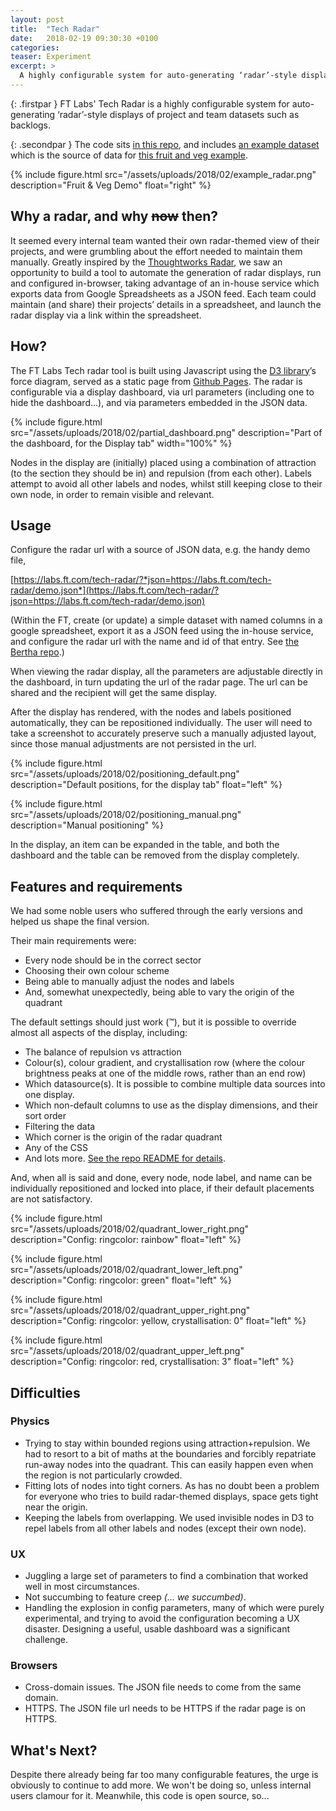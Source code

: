 ```yaml
---
layout: post
title:  "Tech Radar"
date:   2018-02-19 09:30:30 +0100
categories:
teaser: Experiment
excerpt: >
  A highly configurable system for auto-generating ‘radar’-style displays of project and team datasets such as backlogs.
---
```


<div markdown="1" class="embedded half-right clearfix">
<div markdown="1" class="embed-text">
{: .firstpar }
FT Labs' Tech Radar is a highly configurable system for auto-generating ‘radar’-style displays of project and team datasets such as backlogs.

{: .secondpar }
The code sits [in this repo](https://github.com/ftlabs/tech-radar), and includes [an example dataset](https://raw.githubusercontent.com/ftlabs/tech-radar/master/client/demo.json) which is the source of data for [this fruit and veg example](https://labs.ft.com/tech-radar/?json=https%3A%2F%2Flabs.ft.com%2Ftech-radar%2Fdemo.json&sortcol=tastiness&segment=colour&sorttype=alphabetical&title=FTLabs+Potential+Projects+State&ringcolor=rainbow&proportionalrings=true&noderepulsion=1&nodeattraction=9&quadrant=bottom+left").
</div>
{% include figure.html src="/assets/uploads/2018/02/example_radar.png" description="Fruit & Veg Demo" float="right" %}
</div>

## Why a radar, and why ~~now~~ then?

It seemed every internal team wanted their own radar-themed view of their projects, and were grumbling about the effort needed to maintain them manually. Greatly inspired by the [Thoughtworks Radar](https://www.thoughtworks.com/radar), we saw an opportunity to build a tool to automate the generation of radar displays, run and configured in-browser, taking advantage of an in-house service which exports data from Google Spreadsheets as a JSON feed. Each team could maintain (and share) their projects’ details in a spreadsheet, and launch the radar display via a link within the spreadsheet.

## How?

The FT Labs Tech radar tool is built using Javascript using the [D3 library](https://d3js.org/)’s force diagram, served as a static page from [Github Pages](http://labs.ft.com/tech-radar/). The radar is configurable via a display dashboard, via url parameters (including one to hide the dashboard...), and via parameters embedded in the JSON data.

{% include figure.html src="/assets/uploads/2018/02/partial_dashboard.png" description="Part of the dashboard, for the Display tab" width="100%" %}

Nodes in the display are (initially) placed using a combination of attraction (to the section they should be in) and repulsion (from each other). Labels attempt to avoid all other labels and nodes, whilst still keeping close to their own node, in order to remain visible and relevant.

## Usage

Configure the radar url with a source of JSON data, e.g. the handy demo file,

[https://labs.ft.com/tech-radar/?*json=https://labs.ft.com/tech-radar/demo.json*](https://labs.ft.com/tech-radar/?json=https://labs.ft.com/tech-radar/demo.json)

(Within the FT, create (or update) a simple dataset with named columns in a google spreadsheet, export it as a JSON feed using the in-house service, and configure the radar url with the name and id of that entry. See [the Bertha repo](https://github.com/ft-interactive/bertha).)

When viewing the radar display, all the parameters are adjustable directly in the dashboard, in turn updating the url of the radar page. The url can be shared and the recipient will get the same display.

After the display has rendered, with the nodes and labels positioned automatically, they can be repositioned individually. The user will need to take a screenshot to accurately preserve such a manually adjusted layout, since those manual adjustments are not persisted in the url.

<div markdown="1" class="row clearfix">
{% include figure.html src="/assets/uploads/2018/02/positioning_default.png" description="Default positions, for the display tab" float="left" %}

{% include figure.html src="/assets/uploads/2018/02/positioning_manual.png" description="Manual positioning" %}
</div>

In the display, an item can be expanded in the table, and both the dashboard and the table can be removed from the display completely.

## Features and requirements

We had some noble users who suffered through the early versions and helped us shape the final version.

Their main requirements were:

* Every node should be in the correct sector
* Choosing their own colour scheme
* Being able to manually adjust the nodes and labels
* And, somewhat unexpectedly, being able to vary the origin of the quadrant

The default settings should just work (™), but it is possible to override almost all aspects of the display, including:

* The balance of repulsion vs attraction
* Colour(s), colour gradient, and crystallisation row (where the colour brightness peaks at one of the middle rows, rather than an end row)
* Which datasource(s). It is possible to combine multiple data sources into one display.
* Which non-default columns to use as the display dimensions, and their sort order
* Filtering the data
* Which corner is the origin of the radar quadrant
* Any of the CSS
* And lots more. [See the repo README for details](https://github.com/ftlabs/tech-radar/blob/master/README.md).

And, when all is said and done, every node, node label, and name can be individually repositioned and locked into place, if their default placements are not satisfactory.

<div markdown="1" class="quadrant clearfix">

{% include figure.html src="/assets/uploads/2018/02/quadrant_lower_right.png" description="Config: ringcolor: rainbow" float="left" %}

{% include figure.html src="/assets/uploads/2018/02/quadrant_lower_left.png" description="Config: ringcolor: green" float="left" %}

{% include figure.html src="/assets/uploads/2018/02/quadrant_upper_right.png" description="Config: ringcolor: yellow, crystallisation: 0" float="left" %}

{% include figure.html src="/assets/uploads/2018/02/quadrant_upper_left.png" description="Config: ringcolor: red, crystallisation: 3" float="left" %}

</div>

## Difficulties

### Physics

* Trying to stay within bounded regions using attraction+repulsion. We had to resort to a bit of maths at the boundaries and forcibly repatriate run-away nodes into the quadrant. This can easily happen even when the region is not particularly crowded.
* Fitting lots of nodes into tight corners. As has no doubt been a problem for everyone who tries to build radar-themed displays, space gets tight near the origin.
* Keeping the labels from overlapping. We used invisible nodes in D3 to repel labels from all other labels and nodes (except their own node).

### UX

* Juggling a large set of parameters to find a combination that worked well in most circumstances.
* Not succumbing to feature creep _(... we succumbed)_.
* Handling the explosion in config parameters, many of which were purely experimental, and trying to avoid the configuration becoming a UX disaster. Designing a useful, usable dashboard was a significant challenge.

### Browsers

* Cross-domain issues. The JSON file needs to come from the same domain.
* HTTPS. The JSON file url needs to be HTTPS if the radar page is on HTTPS.

## What's Next?

Despite there already being far too many configurable features, the urge is obviously to continue to add more. We won't be doing so, unless internal users clamour for it. Meanwhile, this code is open source, so...
